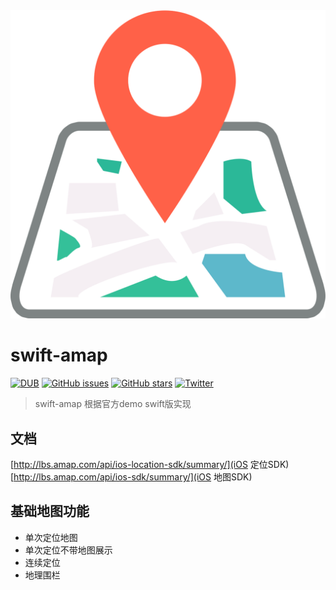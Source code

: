 <div align=center><img src="https://github.com/googlb/swift-amap/blob/master/MapIcon.png" alt="" /></div>

# swift-amap

[![DUB][image-1]]()
[![GitHub issues][image-2]][2]
[![GitHub stars][image-3]][3]
[![Twitter][image-4]][4]


> swift-amap 根据官方demo swift版实现

## 文档
[http://lbs.amap.com/api/ios-location-sdk/summary/](iOS 定位SDK)
[http://lbs.amap.com/api/ios-sdk/summary/](iOS 地图SDK)
## 基础地图功能
- 单次定位地图
- 单次定位不带地图展示
- 连续定位
- 地理围栏

[2]:	https://github.com/googlb/swift-amap/issues
[3]:	https://github.com/googlb/swift-amap/stargazers
[4]:	https://twitter.com/intent/tweet?text=Wow:&url=%5Bobject%20Object%5D


[image-1]:	https://img.shields.io/badge/Swift-3.1-orange.svg
[image-2]:	https://img.shields.io/github/issues/googlb/swift-amap.svg
[image-3]:	https://img.shields.io/github/stars/googlb/swift-amap.svg
[image-4]:	https://img.shields.io/twitter/url/https/github.com/googlb/swift-amap.svg?style=social
